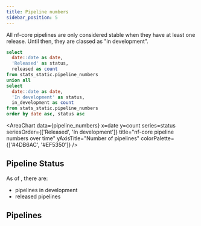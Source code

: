 ```yaml
---
title: Pipeline numbers
sidebar_position: 5
---
```


All nf-core pipelines are only considered stable when they have at least one release. Until then, they are classed as "in development".

```sql pipeline_numbers
select 
  date::date as date,
  'Released' as status,
  released as count
from stats_static.pipeline_numbers
union all
select
  date::date as date,
  'In development' as status,
  in_development as count
from stats_static.pipeline_numbers
order by date asc, status asc
```

<AreaChart
  data={pipeline_numbers}
  x=date
  y=count
  series=status
  seriesOrder={['Released', 'In development']}
  title="nf-core pipeline numbers over time"
  yAxisTitle="Number of pipelines"
  colorPalette={['#4DB6AC', '#EF5350']}
/>

## Pipeline Status

As of <Value data={pipeline_numbers} column=date row=last/>, there are:
- <Value data={pipeline_numbers} column=count filter="status = 'In development'" /> pipelines in development
- <Value data={pipeline_numbers} column=count filter="status = 'Released'" /> released pipelines

<!-- TODO Table with Name 	Age 	Releases 	Committers 	Commits 	Stargazers 	Watchers 	Network Forks 	Clones 	Unique cloners 	Repo views 	Unique repo visitors -->

## Pipelines

<!-- TODO Table with Name 	Age 	Releases 	Committers 	Commits 	Stargazers 	Watchers 	Network Forks 	Clones 	Unique cloners 	Repo views 	Unique repo visitors -->

